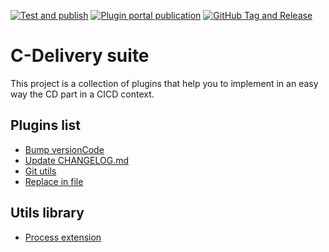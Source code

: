 [![Test and publish](https://github.com/dryrum/CDelivery/workflows/Test%20and%20publish/badge.svg)](https://github.com/dryrum/CDelivery/actions?query=workflow%3A%22Test+and+publish%22)
[![Plugin portal publication](https://github.com/dryrum/CDelivery/workflows/Plugin%20portal%20publication/badge.svg)](https://github.com/dryrum/CDelivery/actions?query=workflow%3A%22Plugin+portal+publication%22)
[![GitHub Tag and Release](https://github.com/dryrum/CDelivery/workflows/GitHub%20Tag%20and%20Release/badge.svg)](https://github.com/dryrum/CDelivery/actions?query=workflow%3AGitHub-Tag-and-Release)

# C-Delivery suite
This project is a collection of plugins that help you to implement in an easy way the CD part in a CICD context.

## Plugins list
- [Bump versionCode](bump-version-code/README.md)  
- [Update CHANGELOG.md](update-changelog/README.md)  
- [Git utils](git-utils/README.md)  
- [Replace in file](replace-in-file/README.md)  

## Utils library
- [Process extension](process-ext/README.md)  